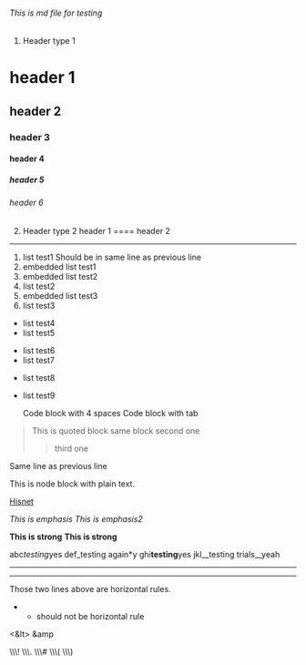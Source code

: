 ###### This is md file for testing

1. Header type 1
# header 1
## header 2
### header 3
#### header 4
##### header 5
###### header 6

2. Header type 2
header 1
====
header 2
-----

1. list test1
Should be in same line as previous line
 1. embedded list test1
 2. embedded list test2
2. list test2
 1. embedded list test3
3. list test3
+ list test4
+ list test5
* list test6
* list test7
- list test8
- list test9


    Code block with 4 spaces
	Code block with tab

> This is quoted block
same block
> second one
>> third one


Same line as previous line

This is node block with plain text.



<a href = "hisnet.handong.edu">Hisnet</a>

*This is emphasis*
_This is emphasis2_

**This is strong**
__This is strong__

abc*testing*yes
def_testing again*y
ghi**testing**yes
jkl__testing trials__yeah


** ** **
* * * * *
Those two lines above are horizontal rules.

* * should not be horizontal rule

<&lt>
&amp

\\\\\\!
\\\\\\. \\\\\\#
\\\\\\( \\\\\\)